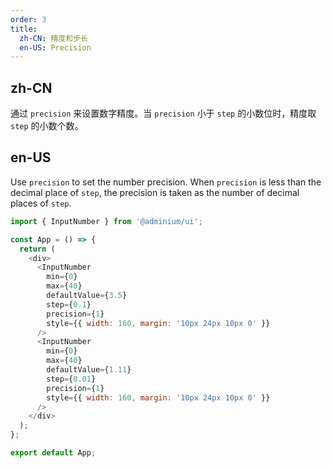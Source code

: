 ```yaml
---
order: 3
title:
  zh-CN: 精度和步长
  en-US: Precision
---
```


## zh-CN

通过 `precision` 来设置数字精度。当 `precision` 小于 `step` 的小数位时，精度取 `step` 的小数个数。

## en-US

Use `precision` to set the number precision. When `precision` is less than the decimal place of `step`, the precision is taken as the number of decimal places of `step`.

```js
import { InputNumber } from '@adminium/ui';

const App = () => {
  return (
    <div>
      <InputNumber
        min={0}
        max={40}
        defaultValue={3.5}
        step={0.1}
        precision={1}
        style={{ width: 160, margin: '10px 24px 10px 0' }}
      />
      <InputNumber
        min={0}
        max={40}
        defaultValue={1.11}
        step={0.01}
        precision={1}
        style={{ width: 160, margin: '10px 24px 10px 0' }}
      />
    </div>
  );
};

export default App;
```
